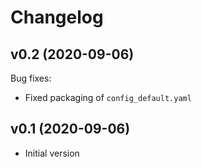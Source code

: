 # Changelog

## v0.2 (2020-09-06)

Bug fixes:

* Fixed packaging of `config_default.yaml`

## v0.1 (2020-09-06)

* Initial version
